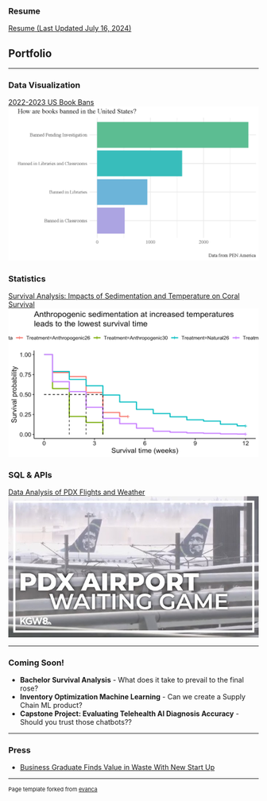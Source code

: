 ### Resume
[Resume (Last Updated July 16, 2024)](/AlainaHolland_Resume.pdf)

## Portfolio

---

### Data Visualization

[2022-2023 US Book Bans](projects/Project1)
![Book Bans Logo](images/bookbanslogo.png?raw=true)

### Statistics 

[Survival Analysis: Impacts of Sedimentation and Temperature on Coral Survival](projects/Project3)
![Coral Survival Analysis](images/coralSA.png?raw=true)

### SQL & APIs

[Data Analysis of PDX Flights and Weather](projects/Project2)
![PDX Flights and Weather](images/pdx.jpg?raw=true)

---

### Coming Soon!

* **Bachelor Survival Analysis** - What does it take to prevail to the final rose?
* **Inventory Optimization Machine Learning** - Can we create a Supply Chain ML product?
* **Capstone Project: Evaluating Telehealth AI Diagnosis Accuracy** - Should you trust those chatbots??

---

### Press

- [Business Graduate Finds Value in Waste With New Start Up](https://www.boisestate.edu/news/2021/06/03/business-graduate-finds-value-in-waste-with-new-start-up/)

---

<p style="font-size:11px">Page template forked from <a href="https://github.com/evanca/quick-portfolio">evanca</a></p>
<!-- Remove the above link if you don't want to attribute -->
